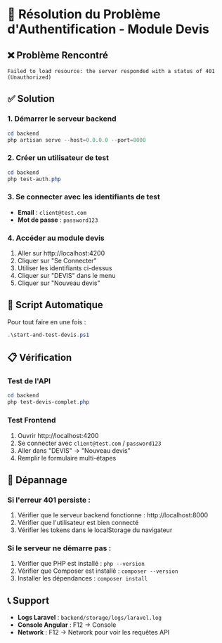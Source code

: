# 🔐 Résolution du Problème d'Authentification - Module Devis

## ❌ Problème Rencontré
```
Failed to load resource: the server responded with a status of 401 (Unauthorized)
```

## ✅ Solution

### 1. **Démarrer le serveur backend**
```powershell
cd backend
php artisan serve --host=0.0.0.0 --port=8000
```

### 2. **Créer un utilisateur de test**
```powershell
cd backend
php test-auth.php
```

### 3. **Se connecter avec les identifiants de test**
- **Email** : `client@test.com`
- **Mot de passe** : `password123`

### 4. **Accéder au module devis**
1. Aller sur http://localhost:4200
2. Cliquer sur "Se Connecter"
3. Utiliser les identifiants ci-dessus
4. Cliquer sur "DEVIS" dans le menu
5. Cliquer sur "Nouveau devis"

## 🚀 Script Automatique

Pour tout faire en une fois :
```powershell
.\start-and-test-devis.ps1
```

## 📋 Vérification

### Test de l'API
```powershell
cd backend
php test-devis-complet.php
```

### Test Frontend
1. Ouvrir http://localhost:4200
2. Se connecter avec `client@test.com` / `password123`
3. Aller dans "DEVIS" → "Nouveau devis"
4. Remplir le formulaire multi-étapes

## 🔧 Dépannage

### Si l'erreur 401 persiste :
1. Vérifier que le serveur backend fonctionne : http://localhost:8000
2. Vérifier que l'utilisateur est bien connecté
3. Vérifier les tokens dans le localStorage du navigateur

### Si le serveur ne démarre pas :
1. Vérifier que PHP est installé : `php --version`
2. Vérifier que Composer est installé : `composer --version`
3. Installer les dépendances : `composer install`

## 📞 Support

- **Logs Laravel** : `backend/storage/logs/laravel.log`
- **Console Angular** : F12 → Console
- **Network** : F12 → Network pour voir les requêtes API
